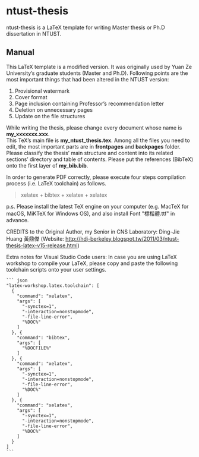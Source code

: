 # ntust-thesis

ntust-thesis is a LaTeX template for writing Master thesis or Ph.D dissertation in NTUST.

## Manual

This LaTeX template is a modified version. It was originally used by Yuan Ze University’s graduate students (Master and Ph.D). Following points are the most important things that had been altered in the NTUST version:

1. Provisional watermark
2. Cover format
3. Page inclusion containing Professor’s recommendation letter
4. Deletion on unnecessary pages
5. Update on the file structures

While writing the thesis, please change every document whose name is **my_xxxxxxx.xxx**.  
This TeX’s main file is **my_ntust_thesis.tex**.
Among all the files you need to edit, the most important parts are in **frontpages** and **backpages** folder.
Please classify the thesis’ main structure and content into its related sections’ directory and table of contents.
Please put the references (BibTeX) onto the first layer of **my_bib.bib**.

In order to generate PDF correctly, please execute four steps compilation process (i.e. LaTeX toolchain) as follows.

> xelatex + bibtex + xelatex + xelatex

p.s.
Please install the latest TeX engine on your computer (e.g. MacTeX for macOS, MiKTeX for Windows OS), and also install Font "標楷體.ttf" in advance.

CREDITS to the Original Author, my Senior in CNS Laboratory: Ding-Jie Huang 黃鼎傑
(Website: <http://hdj-berkeley.blogspot.tw/2011/03/ntust-thesis-latex-v15-release.html>)

Extra notes for Visual Studio Code users:
In case you are using LaTeX workshop to compile your LaTeX, please copy and paste the following toolchain scripts onto your user settings.

    ``` json
    "latex-workshop.latex.toolchain": [
      {
        "command": "xelatex",
        "args": [
          "-synctex=1",
          "-interaction=nonstopmode",
          "-file-line-error",
          "%DOC%"
        ]
      }, {
        "command": "bibtex",
        "args": [
          "%DOCFILE%"
        ]
      }, {
        "command": "xelatex",
        "args": [
          "-synctex=1",
          "-interaction=nonstopmode",
          "-file-line-error",
          "%DOC%"
        ]
      }, {
        "command": "xelatex",
        "args": [
          "-synctex=1",
          "-interaction=nonstopmode",
          "-file-line-error",
          "%DOC%"
        ]
      }
    ]
    ```
